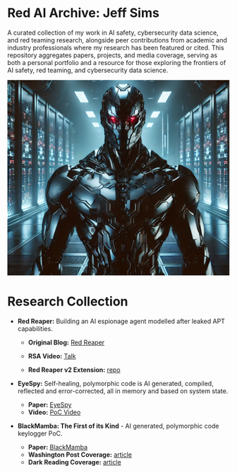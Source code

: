 # Red AI Archive: Jeff Sims
A curated collection of my work in AI safety, cybersecurity data science, and red teaming research, alongside peer contributions from academic and industry professionals where my research has been featured or cited. This repository aggregates papers, projects, and media coverage, serving as both a personal portfolio and a resource for those exploring the frontiers of AI safety, red teaming, and cybersecurity data science. 

![](research_collection/images/repo.png)


# Research Collection

- **Red Reaper:** Building an AI espionage agent modelled after leaked APT capabilities.

    - **Original Blog:** [Red Reaper](https://www.cybermongol.ca/frontier-research/red-reaper-building-an-ai-espionage-agent "View the original blog Red Reaper project")

    - **RSA Video:** [Talk](https://www.youtube.com/watch?v=hg2TqcklVg4&t=29s "View the RSA talk Red Reaper project")

    - **Red Reaper v2 Extension:** [repo](https://github.com/AI-Voodoo/Red_Reaper_v2 "View an extension of the Red Reaper project")

- **EyeSpy:** Self-healing, polymorphic code is AI generated, compiled, reflected and error-corrected, all in memory and based on system state.

    - **Paper:** [EyeSpy](https://www.hyas.com/hubfs/HYAS_EyeSpy_Proof_of_Concept.pdf "View the EyeSpy project")
    - **Video:** [PoC Video](https://www.hyas.com/eyespy-proof-of-concept-demo-video "View EyeSpy PoC Video")
- **BlackMamba: The First of its Kind** - AI generated, polymorphic code keylogger PoC.

    - **Paper:** [BlackMamba](https://www.hyas.com/hubfs/Downloadable%20Content/HYAS-AI-Augmented-Cyber-Attack-WP-1.1.pdf?utm_campaign=2023_Content&utm_medium=email&_hsmi=249035001&utm_content=249035001&utm_source=hs_automation "View the BlackMamba project")
    - **Washington Post Coverage:** [article]( https://www.washingtonpost.com/technology/2023/05/11/hacking-ai-cybersecurity-future/ "View article")
    - **Dark Reading Coverage:** [article]( https://www.darkreading.com/endpoint-security/ai-blackmamba-keylogging-edr-security "View article")

